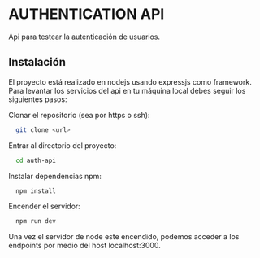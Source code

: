 
# AUTHENTICATION API

Api para testear la autenticación de usuarios.


## Instalación

El proyecto está realizado en nodejs usando expressjs como framework. Para levantar los servicios del api en tu máquina local debes seguir los siguientes pasos:

Clonar el repositorio (sea por https o ssh):
```bash
  git clone <url>
```
Entrar al directorio del proyecto:
```bash
  cd auth-api
```
Instalar dependencias npm:
```bash
  npm install
```
Encender el servidor:
```bash
  npm run dev
```

Una vez el servidor de node este encendido, podemos acceder a los endpoints por medio del host localhost:3000. 
